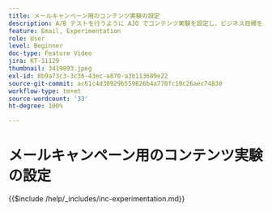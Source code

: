```yaml
---
title: メールキャンペーン用のコンテンツ実験の設定
description: A/B テストを行うように AJO でコンテンツ実験を設定し、ビジネス目標を最大限に推進するメールコンテンツを探索する方法について説明します。
feature: Email, Experimentation
role: User
level: Beginner
doc-type: Feature Video
jira: KT-11129
thumbnail: 3419893.jpeg
exl-id: 8b9a73c3-3c36-43ec-a870-a3b113689e22
source-git-commit: ac61c4d30929b559826b4a770fc10c26aec74830
workflow-type: tm+mt
source-wordcount: '33'
ht-degree: 100%

---
```


# メールキャンペーン用のコンテンツ実験の設定

{{$include /help/_includes/inc-experimentation.md}}
